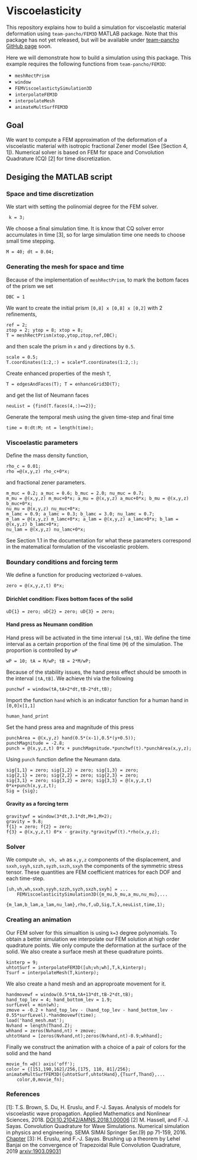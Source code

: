 # Viscoelasticity
This repository explains how to build a simulation for viscoelastic material deformation using `team-pancho/FEM3D` MATLAB package. Note that this package has not yet released, but will be available under [team-pancho GitHub page](https://github.com/team-pancho) soon.

Here we will demonstrate how to build a simulation using this package. This example requires the following functions from `team-pancho/FEM3D`:
* `meshRectPrism`
* `window`
* `FEMViscoelastictySimulation3D`
* `interpolateFEM3D`
* `interpolateMesh`
* `animateMultSurfFEM3D`

## Goal
We want to compute a FEM approximation of the deformation of a viscoelastic material with isotropic fractional Zener model (See \[Section 4, 1\]).
Numerical solver is based on FEM for space and Convolution Quadrature (CQ) \[2\] for time discretization.

## Desiging the MATLAB script

### Space and time discretization
We start with setting the polinomial degree for the FEM solver. 

`` k = 3;``

We choose a final simulation time. It is know that CQ solver error accumulates in time \[3\], so for large simulation time one needs to choose small time stepping.

``
M = 40;
dt = 0.04;
``

### Generating the mesh for space and time
Because of the implementation of `meshRectPrism`, to mark the bottom faces of the prism we set
 
``DBC = 1``
 
We want to create the initial prism `[0,8] x [0,8] x [0,2]` with 2 refinements,
 
```
ref = 2;
ztop = 2; ytop = 8; xtop = 8;
T = meshRectPrism(xtop,ytop,ztop,ref,DBC);
```
and then scale the prism in `x` and `y` directions by `0.5`.
```
scale = 0.5; 
T.coordinates(1:2,:) = scale*T.coordinates(1:2,:);
```
Create enhanced properties of the mesh `T`,
```
T = edgesAndFaces(T); T = enhanceGrid3D(T);
```
and get the list of Neumann faces
```
neuList = {find(T.faces(4,:)==2)};
```

Generate the temporal mesh using the given time-step and final time
```
time = 0:dt:M; nt = length(time);
```

### Viscoelastic parameters
Define the mass density function,
```
rho_c = 0.01;
rho =@(x,y,z) rho_c+0*x;
```
and fractional zener parameters.
```
m_muc = 0.2; a_muc = 0.6; b_muc = 2.0; nu_muc = 0.7; 
m_mu = @(x,y,z) m_muc+0*x; a_mu = @(x,y,z) a_muc+0*x; b_mu = @(x,y,z) b_muc+0*x;
nu_mu = @(x,y,z) nu_muc+0*x;
m_lamc = 0.9; a_lamc = 0.3; b_lamc = 3.0; nu_lamc = 0.7;
m_lam = @(x,y,z) m_lamc+0*x; a_lam = @(x,y,z) a_lamc+0*x; b_lam = @(x,y,z) b_lamc+0*x;
nu_lam = @(x,y,z) nu_lamc+0*x;
```
See Section 1.1 in the documentation for what these parameters correspond in the matematical formulation of the viscoelastic problem. 

### Boundary conditions and forcing term
We define a function for producing vectorized `0`-values.
```
zero = @(x,y,z,t) 0*x;
```
#### Dirichlet condition: Fixes bottom faces of the solid
```
uD{1} = zero; uD{2} = zero; uD{3} = zero;
```
#### Hand press as Neumann condition
Hand press will be activated in the time interval `[tA,tB]`. We define the time interval as a certain proportion of the final time (`M`) of the simulation. The proportion is controlled by `wP`
```
wP = 10; tA = M/wP; tB = 2*M/wP;
```
Because of the stability issues, the hand press effect should be smooth in the interval `[tA,tB]`. We achieve thi via the following
```
punchwf = window(tA,tA+2*dt,tB-2*dt,tB);
```
Import the function `hand` which is an indicator function for a human hand in `[0,0]x[1,1]`
```
human_hand_print
```
Set the hand press area and magnitude of this press
```
punchArea = @(x,y,z) hand(0.5*(x-1),0.5*(y+0.5));
punchMagnitude = -2.8;
punch = @(x,y,z,t) 0*x + punchMagnitude.*punchwf(t).*punchArea(x,y,z);
```
Using `punch` function define the Neumann data.
```
sig{1,1} = zero; sig{1,2} = zero; sig{1,3} = zero;
sig{2,1} = zero; sig{2,2} = zero; sig{2,3} = zero; 
sig{3,1} = zero; sig{3,2} = zero; sig{3,3} = @(x,y,z,t) 0*x+punch(x,y,z,t);
Sig = {sig};
```

#### Gravity as a forcing term
```
gravitywf = window(3*dt,3.1*dt,M+1,M+2);
gravity = 9.8;
f{1} = zero; f{2} = zero; 
f{3} = @(x,y,z,t) 0*x - gravity.*gravitywf(t).*rho(x,y,z);
```

### Solver
We compute `uh, vh, wh` as `x,y,z` components of the displacement, and `sxxh,syyh,szzh,syzh,sxzh,sxyh` the components of the symmetric stress tensor. These quantities are FEM coefficient matrices for each DOF and each time-step.
```
[uh,vh,wh,sxxh,syyh,szzh,syzh,sxzh,sxyh] = ...
    FEMViscoelasticitySimulation3D({m_mu,b_mu,a_mu,nu_mu},...
                    {m_lam,b_lam,a_lam,nu_lam},rho,f,uD,Sig,T,k,neuList,time,1);
```

### Creating an animation
Our FEM solver for this simualtion is using `k=3` degree polynomials. To obtain a better simulation we interpolate our FEM solution at high order quadrature points. We only compute the deformation at the surface of the solid. We also create a surface mesh at these quadrature points.
```
kinterp = 9;
uhtotSurf = interpolateFEM3D([uh;vh;wh],T,k,kinterp);
Tsurf = interpolateMesh(T,kinterp);
```
We also create a hand mesh and an approproate movement for it.
```
handmovewf = window(0.5*tA,tA+13*dt,tB-2*dt,tB);
hand_top_lev = 4; hand_bottom_lev = 1.9;
surfLevel = min(wh);
zmove = -0.2 + hand_top_lev - (hand_top_lev - hand_bottom_lev - 0.55*surfLevel).*handmovewf(time);
load('hand_mesh.mat');
Nvhand = length(Thand.Z);
whhand = zeros(Nvhand,nt) + zmove;
uhtotHand = [zeros(Nvhand,nt);zeros(Nvhand,nt)-0.9;whhand];
```
Finally we construct the animation with a choice of a pair of colors for the solid and the hand
```
movie_fn =@() axis('off');
color = {[151,190,162]/256,[175, 110, 81]/256};
animateMultSurfFEM3D({uhtotSurf,uhtotHand},{Tsurf,Thand},...
    color,0,movie_fn);
```

### References
\[1\]: T.S. Brown, S. Du, H. Eruslu, and F.-J. Sayas. Analysis of models for viscoelastic wave propagation. Applied Mathematics and Nonlinear Sciences, 2018. [DOI:10.21042/AMNS.2018.1.00006](DOI:10.21042/AMNS.2018.1.00006)
\[2\] M. Hassell, and F.-J. Sayas. Convolution Quadrature for Wave Simulations. Numerical simulation in physics and engineering. SEMA SIMAI Springer Ser.(9) pp 71-159, 2016. [Chapter](https://link-springer-com.udel.idm.oclc.org/chapter/10.1007/978-3-319-32146-2_2)
\[3\]: H. Eruslu, and F.-J. Sayas. Brushing up a theorem by Lehel Banjai on the convergence of Trapezoidal Rule Convolution Quadrature, 2019 [arxiv:1903.09031](https://arxiv.org/abs/1903.09031)
